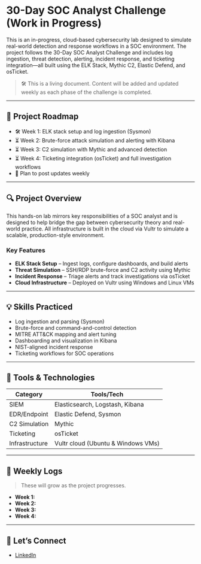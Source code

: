 
# 30-Day SOC Analyst Challenge (Work in Progress)

This is an in-progress, cloud-based cybersecurity lab designed to simulate real-world detection and response workflows in a SOC environment. The project follows the 30-Day SOC Analyst Challenge and includes log ingestion, threat detection, alerting, incident response, and ticketing integration—all built using the ELK Stack, Mythic C2, Elastic Defend, and osTicket.

> 🛠️ This is a living document. Content will be added and updated weekly as each phase of the challenge is completed.  

---

## 📅 Project Roadmap

- 🛠️ Week 1: ELK stack setup and log ingestion (Sysmon)  
- ⏳ Week 2: Brute-force attack simulation and alerting with Kibana  
- ⏳ Week 3: C2 simulation with Mythic and advanced detection  
- ⏳ Week 4: Ticketing integration (osTicket) and full investigation workflows  
- 🔄 Plan to post updates weekly

---

## 🔍 Project Overview

This hands-on lab mirrors key responsibilities of a SOC analyst and is designed to help bridge the gap between cybersecurity theory and real-world practice. All infrastructure is built in the cloud via Vultr to simulate a scalable, production-style environment.

### Key Features
- **ELK Stack Setup** – Ingest logs, configure dashboards, and build alerts  
- **Threat Simulation** – SSH/RDP brute-force and C2 activity using Mythic  
- **Incident Response** – Triage alerts and track investigations via osTicket  
- **Cloud Infrastructure** – Deployed on Vultr using Windows and Linux VMs

---

## 💡 Skills Practiced

- Log ingestion and parsing (Sysmon)  
- Brute-force and command-and-control detection  
- MITRE ATT&CK mapping and alert tuning  
- Dashboarding and visualization in Kibana  
- NIST-aligned incident response  
- Ticketing workflows for SOC operations  

---

## 🧰 Tools & Technologies

| Category        | Tools/Tech                                  |
|-----------------|---------------------------------------------|
| SIEM            | Elasticsearch, Logstash, Kibana             |
| EDR/Endpoint    | Elastic Defend, Sysmon                      |
| C2 Simulation   | Mythic                                      |
| Ticketing       | osTicket                                    |
| Infrastructure  | Vultr cloud (Ubuntu & Windows VMs)          |

---

## 📁 Weekly Logs

> These will grow as the project progresses.

- **Week 1:**  
- **Week 2:**   
- **Week 3:**   
- **Week 4:** 

---

## 🤝 Let’s Connect

- [LinkedIn](https://www.linkedin.com/in/kielp)  

